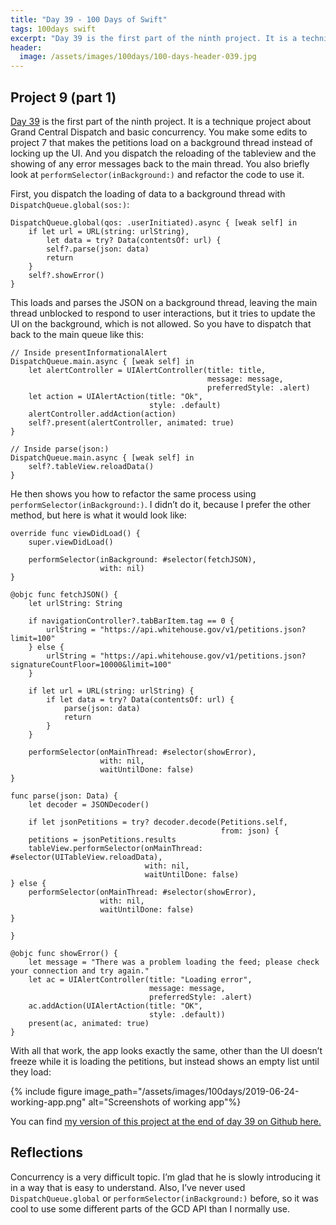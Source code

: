 ```yaml
---
title: "Day 39 - 100 Days of Swift"
tags: 100days swift
excerpt: "Day 39 is the first part of the ninth project. It is a technique project about Grand Central Dispatch and basic concurrency. You make some edits to project 7 that makes the petitions load on a background thread instead of locking up the UI. And you dispatch the reloading of the tableview and the showing of any error messages back to the main thread. You also briefly look at performSelector(inBackground:) and refactor the code to use it."
header:
  image: /assets/images/100days/100-days-header-039.jpg
---
```

## Project 9 (part 1)
[Day 39](https://www.hackingwithswift.com/100/39) is the first part of the ninth project. It is a technique project about Grand Central Dispatch and basic concurrency. You make some edits to project 7 that makes the petitions load on a background thread instead of locking up the UI. And you dispatch the reloading of the tableview and the showing of any error messages back to the main thread. You also briefly look at `performSelector(inBackground:)` and refactor the code to use it.

First, you dispatch the loading of data to a background thread with `DispatchQueue.global(sos:)`:
```
DispatchQueue.global(qos: .userInitiated).async { [weak self] in
    if let url = URL(string: urlString),
        let data = try? Data(contentsOf: url) {
        self?.parse(json: data)
        return
    }
    self?.showError()
}
```

This loads and parses the JSON on a background thread, leaving the main thread unblocked to respond to user interactions, but it tries to update the UI on the background, which is not allowed. So you have to dispatch that back to the main queue like this:
```
// Inside presentInformationalAlert
DispatchQueue.main.async { [weak self] in
    let alertController = UIAlertController(title: title,
                                            message: message,
                                            preferredStyle: .alert)
    let action = UIAlertAction(title: "Ok",
                               style: .default)
    alertController.addAction(action)
    self?.present(alertController, animated: true)
}

// Inside parse(json:)
DispatchQueue.main.async { [weak self] in
    self?.tableView.reloadData()
}
```

He then shows you how to refactor the same process using `performSelector(inBackground:)`. I didn’t do it, because I prefer the other method, but here is what it would look like:
```
override func viewDidLoad() {
    super.viewDidLoad()

    performSelector(inBackground: #selector(fetchJSON),
                    with: nil)
}

@objc func fetchJSON() {
    let urlString: String

    if navigationController?.tabBarItem.tag == 0 {
        urlString = "https://api.whitehouse.gov/v1/petitions.json?limit=100"
    } else {
        urlString = "https://api.whitehouse.gov/v1/petitions.json?signatureCountFloor=10000&limit=100"
    }

    if let url = URL(string: urlString) {
        if let data = try? Data(contentsOf: url) {
            parse(json: data)
            return
        }
    }

    performSelector(onMainThread: #selector(showError),
                    with: nil,
                    waitUntilDone: false)
}

func parse(json: Data) {
    let decoder = JSONDecoder()

    if let jsonPetitions = try? decoder.decode(Petitions.self,
                                               from: json) {
    petitions = jsonPetitions.results
    tableView.performSelector(onMainThread: #selector(UITableView.reloadData),
                              with: nil,
                              waitUntilDone: false)
} else {
    performSelector(onMainThread: #selector(showError),
                    with: nil,
                    waitUntilDone: false)
}

}

@objc func showError() {
    let message = "There was a problem loading the feed; please check your connection and try again."
    let ac = UIAlertController(title: "Loading error",
                               message: message,
                               preferredStyle: .alert)
    ac.addAction(UIAlertAction(title: "OK",
                               style: .default))
    present(ac, animated: true)
}
```

With all that work, the app looks exactly the same, other than the UI doesn’t freeze while it is loading the petitions, but instead shows an empty list until they load:

{% include figure image_path="/assets/images/100days/2019-06-24-working-app.png" alt="Screenshots of working app"%}

You can find [my version of this project at the end of day 39 on Github here.](https://github.com/dillon-mce/100-days-swift-projects/tree/a4168d0238fbdafd4ff2021ca1f7d3c280d66522/Project9)

## Reflections
Concurrency is a very difficult topic. I’m glad that he is slowly introducing it in a way that is easy to understand. Also, I’ve never used `DispatchQueue.global` or `performSelector(inBackground:)` before, so it was cool to use some different parts of the GCD API than I normally use.
